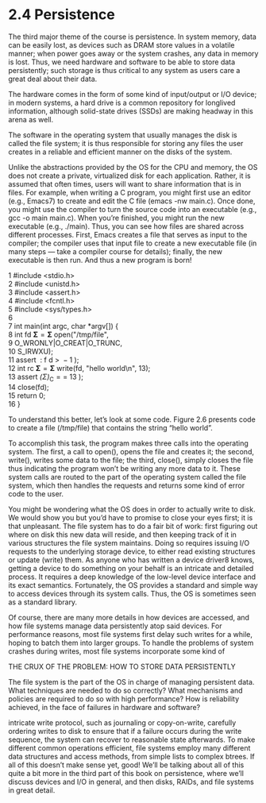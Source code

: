 # 2.4 Persistence  

The third major theme of the course is persistence. In system memory, data can be easily lost, as devices such as DRAM store values in a volatile manner; when power goes away or the system crashes, any data in memory is lost. Thus, we need hardware and software to be able to store data persistently; such storage is thus critical to any system as users care a great deal about their data.  

The hardware comes in the form of some kind of input/output or I/O device; in modern systems, a hard drive is a common repository for longlived information, although solid-state drives (SSDs) are making headway in this arena as well.  

The software in the operating system that usually manages the disk is called the file system; it is thus responsible for storing any files the user creates in a reliable and efficient manner on the disks of the system.  

Unlike the abstractions provided by the OS for the CPU and memory, the OS does not create a private, virtualized disk for each application. Rather, it is assumed that often times, users will want to share information that is in files. For example, when writing a C program, you might first use an editor (e.g., Emacs7) to create and edit the C file (emacs -nw main.c). Once done, you might use the compiler to turn the source code into an executable (e.g., gcc -o main main.c). When you’re finished, you might run the new executable (e.g., ./main). Thus, you can see how files are shared across different processes. First, Emacs creates a file that serves as input to the compiler; the compiler uses that input file to create a new executable file (in many steps — take a compiler course for details); finally, the new executable is then run. And thus a new program is born!  

1 #include <stdio.h>   
2 #include <unistd.h>   
3 #include <assert.h>   
4 #include <fcntl.h>   
5 #include <sys/types.h>   
6   
7 int main(int argc, char \*argv[]) {   
8 int fd $\mathbf { \Sigma } = \mathbf { \Sigma }$ open("/tmp/file",   
9 O_WRONLY|O_CREAT|O_TRUNC,   
10 S_IRWXU);   
11 assert $\mathrm { ~ : ~ f ~ d ~ } > \ - 1$ );   
12 int rc $\mathbf { \Sigma } = \mathbf { \Sigma }$ write(fd, "hello world\n", 13);   
13 assert $\mathit { ( \Sigma ) } _ { \mathrm { { C } } } = = \ 1 3$ );   
14 close(fd);   
15 return 0;   
16 }  

To understand this better, let’s look at some code. Figure 2.6 presents code to create a file (/tmp/file) that contains the string “hello world”.  

To accomplish this task, the program makes three calls into the operating system. The first, a call to open(), opens the file and creates it; the second, write(), writes some data to the file; the third, close(), simply closes the file thus indicating the program won’t be writing any more data to it. These system calls are routed to the part of the operating system called the file system, which then handles the requests and returns some kind of error code to the user.  

You might be wondering what the OS does in order to actually write to disk. We would show you but you’d have to promise to close your eyes first; it is that unpleasant. The file system has to do a fair bit of work: first figuring out where on disk this new data will reside, and then keeping track of it in various structures the file system maintains. Doing so requires issuing $\mathrm { I } / \mathrm { O }$ requests to the underlying storage device, to either read existing structures or update (write) them. As anyone who has written a device driver8 knows, getting a device to do something on your behalf is an intricate and detailed process. It requires a deep knowledge of the low-level device interface and its exact semantics. Fortunately, the OS provides a standard and simple way to access devices through its system calls. Thus, the OS is sometimes seen as a standard library.  

Of course, there are many more details in how devices are accessed, and how file systems manage data persistently atop said devices. For performance reasons, most file systems first delay such writes for a while, hoping to batch them into larger groups. To handle the problems of system crashes during writes, most file systems incorporate some kind of  

THE CRUX OF THE PROBLEM: HOW TO STORE DATA PERSISTENTLY  

The file system is the part of the OS in charge of managing persistent data. What techniques are needed to do so correctly? What mechanisms and policies are required to do so with high performance? How is reliability achieved, in the face of failures in hardware and software?  

intricate write protocol, such as journaling or copy-on-write, carefully ordering writes to disk to ensure that if a failure occurs during the write sequence, the system can recover to reasonable state afterwards. To make different common operations efficient, file systems employ many different data structures and access methods, from simple lists to complex btrees. If all of this doesn’t make sense yet, good! We’ll be talking about all of this quite a bit more in the third part of this book on persistence, where we’ll discuss devices and I/O in general, and then disks, RAIDs, and file systems in great detail.  

